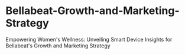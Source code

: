 # Bellabeat-Growth-and-Marketing-Strategy
Empowering Women's Wellness: Unveiling Smart Device Insights for Bellabeat's Growth and Marketing Strategy
